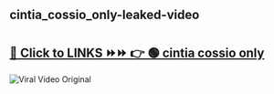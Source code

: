 
 ## cintia_cossio_only-leaked-video 

# <h2><a href="https://clipsfans.com/cintia_cossio_only&ref=git">🔗 Click to LINKS ⏩⏩ 👉 🟢 cintia cossio only </a></h2>

<a href="https://clipsfans.com/cintia_cossio_only&ref=git" rel="nofollow" data-target="animated-image.originalLink"><img src="https://i.ibb.co.com/xMMVF88/686577567.gif" alt="Viral Video Original" style="max-width: 100%; display: inline-block;" data-target="animated-image.originalImage"></a>
